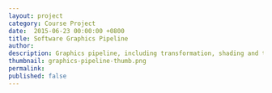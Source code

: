 ```yaml
---
layout: project
category: Course Project
date:  2015-06-23 00:00:00 +0800
title: Software Graphics Pipeline
author:
description: Graphics pipeline, including transformation, shading and texture mapping, implemented with C++ and OpenGL.
thumbnail: graphics-pipeline-thumb.png
permalink:
published: false
---
```

